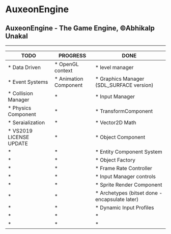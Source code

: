 # AuxeonEngine
AuxeonEngine - The Game Engine, ©Abhikalp Unakal
-------------------------------------------------------------------------------------------------------------
-------------------------------------------------------------------------------------------------------------
|TODO                      | PROGRESS                  | DONE                                               |
|--------------------------|---------------------------|----------------------------------------------------|
|* Data Driven             |* OpenGL context           |* level manager                                     |
|* Event Systems           |* Animation Component      |* Graphics Manager (SDL_SURFACE version)            |
|* Collision Manager       |*                          |* Input Manager                                     |
|* Physics Component       |*                          |* TransformComponent                                |
|* Seraialization          |*                          |* Vector2D Math                                     |
|* VS2019 LICENSE UPDATE   |*                          |* Object Component                                  |
|*                         |*                          |* Entity Component System                           |
|*                         |*                          |* Object Factory                                    |
|*                         |*                          |* Frame Rate Controller                             |
|*                         |*                          |* Input Manager controls                            |
|*                         |*                          |* Sprite Render Component                           |
|*                         |*                          |* Archetypes (bitset done - encapsulate later)      |
|*                         |*                          |* Dynamic Input Profiles                            |
|*                         |*                          |*                                                   |
|*                         |*                          |*                                                   |





